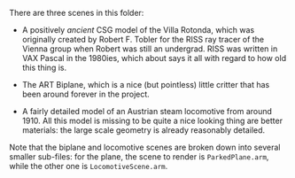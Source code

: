 There are three scenes in this folder:

- A positively *ancient* CSG model of the Villa Rotonda, which was originally created by Robert F. Tobler for the RISS ray tracer of the Vienna group when Robert was still an undergrad. RISS was written in VAX Pascal in the 1980ies, which about says it all with regard to how old this thing is.

- The ART Biplane, which is a nice (but pointless) little critter that has been around forever in the project.

- A fairly detailed model of an Austrian steam locomotive from around 1910. All this model is missing to be quite a nice looking thing are better materials: the large scale geometry is already reasonably detailed.

Note that the biplane and locomotive scenes are broken down into several smaller sub-files: for the plane, the scene to render is `ParkedPlane.arm`, while the other one is `LocomotiveScene.arm`.
